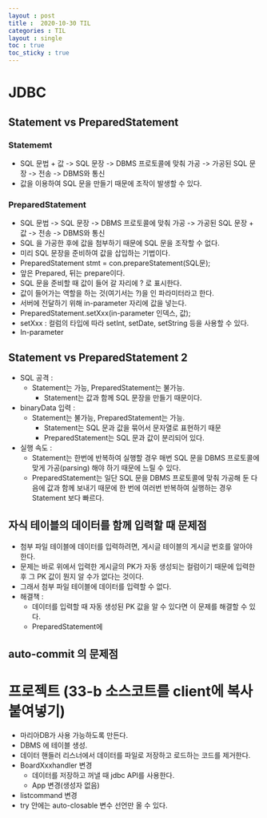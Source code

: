 ```yaml
---
layout : post
title :  2020-10-30 TIL
categories : TIL
layout : single
toc : true 
toc_sticky : true
---
```


# JDBC

## Statement vs PreparedStatement

### Statememt
- SQL 문법 + 값 -> SQL 문장 -> DBMS 프로토콜에 맞춰 가공 -> 가공된 SQL 문장 -> 전송 -> DBMS와 통신
- 값을 이용하여 SQL 문을 만들기 때문에 조작이 발생할 수 있다.

### PreparedStatement
- SQL 문법 -> SQL 문장 -> DBMS 프로토콜에 맞춰 가공 -> 가공된 SQL 문장 + 값 -> 전송 -> DBMS와 통신
- SQL 을 가공한 후에 값을 첨부하기 때문에 SQL 문을 조작할 수 없다.
- 미리 SQL 문장을 준비하여 값을 삽입하는 기법이다.
- PreparedStatement stmt = con.prepareStatement(SQL문);
- 앞은 Prepared, 뒤는 prepare이다.
- SQL 문을 준비할 때 값이 들어 갈 자리에 ? 로 표시한다.
- 값이 들어가는 역할을 하는 것(여기서는 ?)을 인 파라미터라고 한다.
- 서버에 전달하기 위해 in-parameter 자리에 값을 넣는다.
- PreparedStatement.setXxx(in-parameter 인덱스, 값);
- setXxx : 컬럼의 타입에 따라 setInt, setDate, setString 등을 사용할 수 있다.
- In-parameter


## Statement vs PreparedStatement 2
- SQL 공격 : 
    - Statement는 가능, PreparedStatement는 불가능.
        - Statement는 값과 함께 SQL 문장을 만들기 때문이다.
- binaryData 입력 :
    - Statement는 불가능, PreparedStatement는 가능.
        - Statement는 SQL 문과 값을 묶어서 문자열로 표현하기 때문
        - PreparedStatement는 SQL 문과 값이 분리되어 있다.
- 실행 속도 : 
    - Statement는 한번에 반복하여 실행할 경우 매번 SQL 문을 DBMS 프로토콜에 맞게 가공(parsing) 해야 하기 때문에 느릴 수 있다.
    - PreparedStatement는 일단 SQL 문을 DBMS 프로토콜에 맞춰 가공해 둔 다음에 값과 함께 보내기 때문에 한 번에 여러번 반복하여 실행하는 경우 Statement 보다 빠르다.


## 자식 테이블의 데이터를 함께 입력할 때 문제점
-  첨부 파일 테이블에 데이터를 입력하려면, 게시글 테이블의 게시글 번호를 알아야 한다.
- 문제는 바로 위에서 입력한 게시글의 PK가 자동 생성되는 컬럼이기 때문에 입력한 후 그 PK 값이 뭔지 알 수가 없다는 것이다.
- 그래서 첨부 파일 테이블에 데이터를 입력할 수 없다.
- 해결책 :
    - 데이터를 입력할 때 자동 생성된 PK 값을 알 수 있다면 이 문제를 해결할 수 있다.
    - PreparedStatement에

## auto-commit 의 문제점


# 프로젝트 (33-b 소스코트를 client에 복사 붙여넣기)
- 마리아DB가 사용 가능하도록 만든다.
- DBMS 에 테이블 생성.
- 데이터 핸들러 리스너에서 데이터를 파일로 저장하고 로드하는 코드를 제거한다.
- BoardXxxhandler 변경
    - 데이터를 저장하고 꺼낼 때 jdbc API를 사용한다.
    - App 변경(생성자 없음)
- listcommand 변경
- try 안에는 auto-closable 변수 선언만 올 수 있다.